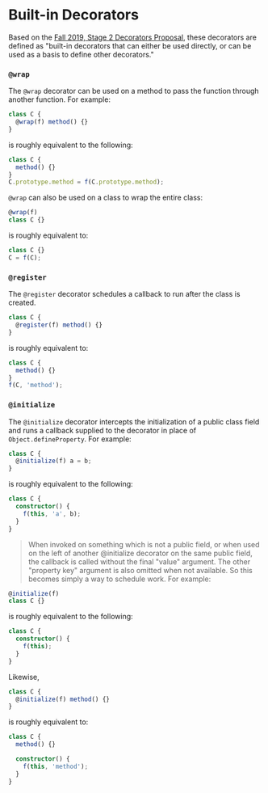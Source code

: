 # Built-in Decorators

Based on the [Fall 2019, Stage 2 Decorators Proposal](https://github.com/tc39/proposal-decorators/blob/691d95e67052e125239a725d2756cb8a039c5fb9/README.md#built-in-decorators), these decorators are defined as "built-in decorators that can either be used directly, or can be used as a basis to define other decorators."

### `@wrap`

The `@wrap` decorator can be used on a method to pass the function through another function. For example:

```ts
class C {
  @wrap(f) method() {}
}
```

is roughly equivalent to the following:

```ts
class C {
  method() {}
}
C.prototype.method = f(C.prototype.method);
```

`@wrap` can also be used on a class to wrap the entire class:

```ts
@wrap(f)
class C {}
```

is roughly equivalent to:

```ts
class C {}
C = f(C);
```

### `@register`

The `@register` decorator schedules a callback to run after the class is created.

```ts
class C {
  @register(f) method() {}
}
```

is roughly equivalent to:

```ts
class C {
  method() {}
}
f(C, 'method');
```

### `@initialize`

The `@initialize` decorator intercepts the initialization of a public class field and runs a callback supplied to the decorator in place of `Object.defineProperty`. For example:

```ts
class C {
  @initialize(f) a = b;
}
```

is roughly equivalent to the following:

```ts
class C {
  constructor() {
    f(this, 'a', b);
  }
}
```

> When invoked on something which is not a public field, or when used on the left of another @initialize decorator on the same public field, the callback is called without the final "value" argument. The other "property key" argument is also omitted when not available. So this becomes simply a way to schedule work. For example:

```ts
@initialize(f)
class C {}
```

is roughly equivalent to the following:

```ts
class C {
  constructor() {
    f(this);
  }
}
```

Likewise,

```ts
class C {
  @initialize(f) method() {}
}
```

is roughly equivalent to:

```ts
class C {
  method() {}

  constructor() {
    f(this, 'method');
  }
}
```
